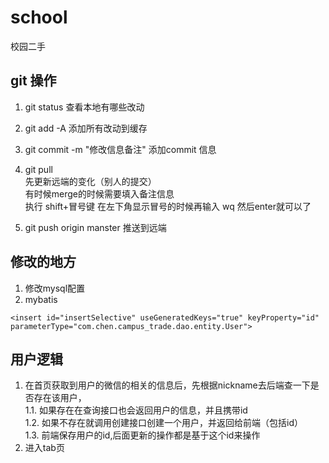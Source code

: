 # school
校园二手

## git 操作

1. git status 
查看本地有哪些改动
2. git add -A
添加所有改动到缓存

3. git commit -m "修改信息备注"
添加commit 信息

4. git pull 
<br/>先更新远端的变化（别人的提交）
<br/>有时候merge的时候需要填入备注信息
<br/>执行 shift+冒号键 在左下角显示冒号的时候再输入 wq 然后enter就可以了

4. git push origin manster
推送到远端 

## 修改的地方
1. 修改mysql配置
2. mybatis  
```
<insert id="insertSelective" useGeneratedKeys="true" keyProperty="id" 
parameterType="com.chen.campus_trade.dao.entity.User">

```

## 用户逻辑
1. 在首页获取到用户的微信的相关的信息后，先根据nickname去后端查一下是否存在该用户，
	<br/>1.1. 如果存在在查询接口也会返回用户的信息，并且携带id
	<br/>1.2. 如果不存在就调用创建接口创建一个用户，并返回给前端（包括id）
	<br/>1.3. 前端保存用户的id,后面更新的操作都是基于这个id来操作
2. 进入tab页



